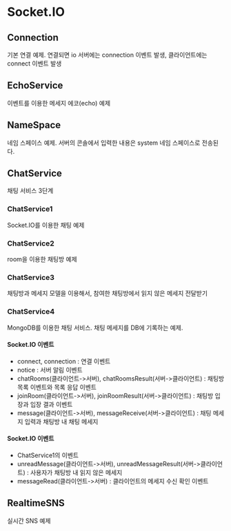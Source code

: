 # Socket.IO

## Connection

기본 연결 예제. 연결되면 io 서버에는 connection 이벤트 발생, 클라이언트에는 connect 이벤트 발생

## EchoService

이벤트를 이용한 메세지 에코(echo) 예제

## NameSpace

네임 스페이스 예제. 서버의 콘솔에서 입력한 내용은 system 네임 스페이스로 전송된다.

## ChatService

채팅 서비스 3단계

### ChatService1

Socket.IO를 이용한 채팅 예제

### ChatService2

room을 이용한 채팅방 예제

### ChatService3

채팅방과 메세지 모델을 이용해서, 참여한 채팅방에서 읽지 않은 메세지 전달받기

### ChatService4

MongoDB를 이용한 채팅 서비스. 채팅 메세지를 DB에 기록하는 예제.

#### Socket.IO 이벤트
- connect, connection : 연결 이벤트
- notice : 서버 알림 이벤트
- chatRooms(클라이언트->서버), chatRoomsResult(서버->클라이언트) : 채팅방 목록 이벤트와 목록 응답 이벤트
- joinRoom(클라이언트->서버), joinRoomResult(서버->클라이언트) : 채팅방 입장과 입장 결과 이벤트
- message(클라이언트->서버), messageReceive(서버->클라이언트) : 채팅 메세지 입력과 채팅방 내 채팅 메세지  


#### Socket.IO 이벤트
- ChatService1의 이벤트
- unreadMessage(클라이언트->서버), unreadMessageResult(서버->클라이언트) : 사용자가 채팅방 내 읽지 않은 메세지
- messageRead(클라이언트->서버) : 클라이언트의 메세지 수신 확인 이벤트

## RealtimeSNS

실시간 SNS 예제